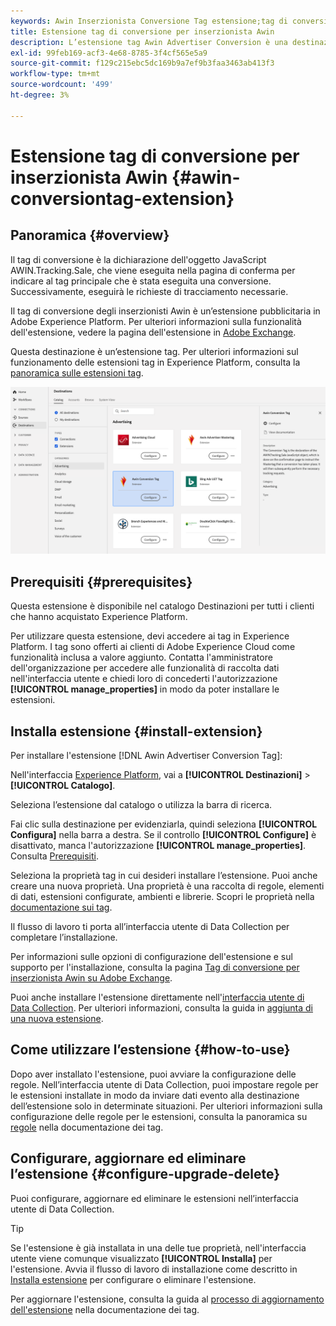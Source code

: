 ```yaml
---
keywords: Awin Inserzionista Conversione Tag estensione;tag di conversione;Awin;awin;AWIN
title: Estensione tag di conversione per inserzionista Awin
description: L’estensione tag Awin Advertiser Conversion è una destinazione pubblicitaria in Adobe Experience Platform. Per ulteriori informazioni sulla funzionalità dell’estensione, consulta la pagina dell’estensione su Adobe Exchange.
exl-id: 99feb169-acf3-4e68-8785-3f4cf565e5a9
source-git-commit: f129c215ebc5dc169b9a7ef9b3faa3463ab413f3
workflow-type: tm+mt
source-wordcount: '499'
ht-degree: 3%

---
```


# Estensione tag di conversione per inserzionista Awin {#awin-conversiontag-extension}

## Panoramica {#overview}

Il tag di conversione è la dichiarazione dell&#39;oggetto JavaScript AWIN.Tracking.Sale, che viene eseguita nella pagina di conferma per indicare al tag principale che è stata eseguita una conversione. Successivamente, eseguirà le richieste di tracciamento necessarie.

Il tag di conversione degli inserzionisti Awin è un’estensione pubblicitaria in Adobe Experience Platform. Per ulteriori informazioni sulla funzionalità dell&#39;estensione, vedere la pagina dell&#39;estensione in [Adobe Exchange](https://exchange.adobe.com/experiencecloud.details.103240.awin-conversion-tag.html).

Questa destinazione è un’estensione tag. Per ulteriori informazioni sul funzionamento delle estensioni tag in Experience Platform, consulta la [panoramica sulle estensioni tag](../launch-extensions/overview.md).

![Estensione Awin Advertiser Conversiontag nell&#39;interfaccia utente](../../assets/catalog/advertising/awin-conversion-tag/catalog.png)

## Prerequisiti {#prerequisites}

Questa estensione è disponibile nel catalogo Destinazioni per tutti i clienti che hanno acquistato Experience Platform.

Per utilizzare questa estensione, devi accedere ai tag in Experience Platform. I tag sono offerti ai clienti di Adobe Experience Cloud come funzionalità inclusa a valore aggiunto. Contatta l&#39;amministratore dell&#39;organizzazione per accedere alle funzionalità di raccolta dati nell&#39;interfaccia utente e chiedi loro di concederti l&#39;autorizzazione **[!UICONTROL manage_properties]** in modo da poter installare le estensioni.

## Installa estensione {#install-extension}

Per installare l&#39;estensione [!DNL Awin Advertiser Conversion Tag]:

Nell&#39;interfaccia [Experience Platform](https://platform.adobe.com/), vai a **[!UICONTROL Destinazioni]** > **[!UICONTROL Catalogo]**.

Seleziona l’estensione dal catalogo o utilizza la barra di ricerca.

Fai clic sulla destinazione per evidenziarla, quindi seleziona **[!UICONTROL Configura]** nella barra a destra. Se il controllo **[!UICONTROL Configure]** è disattivato, manca l&#39;autorizzazione **[!UICONTROL manage_properties]**. Consulta [Prerequisiti](#prerequisites).

Seleziona la proprietà tag in cui desideri installare l’estensione. Puoi anche creare una nuova proprietà. Una proprietà è una raccolta di regole, elementi di dati, estensioni configurate, ambienti e librerie. Scopri le proprietà nella [documentazione sui tag](../../../tags/ui/administration/companies-and-properties.md).

Il flusso di lavoro ti porta all’interfaccia utente di Data Collection per completare l’installazione.

Per informazioni sulle opzioni di configurazione dell&#39;estensione e sul supporto per l&#39;installazione, consulta la pagina [Tag di conversione per inserzionista Awin su Adobe Exchange](https://exchange.adobe.com/experiencecloud.details.103240.awin-conversion-tag.html).

Puoi anche installare l&#39;estensione direttamente nell&#39;[interfaccia utente di Data Collection](https://experience.adobe.com/it#/data-collection/). Per ulteriori informazioni, consulta la guida in [aggiunta di una nuova estensione](../../../tags/ui/managing-resources/extensions/overview.md#add-a-new-extension).


## Come utilizzare l’estensione {#how-to-use}

Dopo aver installato l&#39;estensione, puoi avviare la configurazione delle regole. Nell’interfaccia utente di Data Collection, puoi impostare regole per le estensioni installate in modo da inviare dati evento alla destinazione dell’estensione solo in determinate situazioni. Per ulteriori informazioni sulla configurazione delle regole per le estensioni, consulta la panoramica su [regole](../../../tags/ui/managing-resources/rules.md) nella documentazione dei tag.

## Configurare, aggiornare ed eliminare l’estensione {#configure-upgrade-delete}

Puoi configurare, aggiornare ed eliminare le estensioni nell’interfaccia utente di Data Collection.

>[!TIP]
>
>Se l&#39;estensione è già installata in una delle tue proprietà, nell&#39;interfaccia utente viene comunque visualizzato **[!UICONTROL Installa]** per l&#39;estensione. Avvia il flusso di lavoro di installazione come descritto in [Installa estensione](#install-extension) per configurare o eliminare l&#39;estensione.

Per aggiornare l&#39;estensione, consulta la guida al [processo di aggiornamento dell&#39;estensione](../../../tags/ui/managing-resources/extensions/extension-upgrade.md) nella documentazione dei tag.
